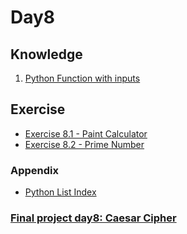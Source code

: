 # Day8

## Knowledge

1. [Python Function with inputs](https://www.w3schools.com/python/gloss_python_function_arguments.asp)


## Exercise

* [Exercise 8.1 - Paint Calculator](https://replit.com/@appbrewery/day-8-1-exercise#README.md)
* [Exercise 8.2 - Prime Number](https://replit.com/@appbrewery/day-8-2-exercise#README.md)



### Appendix
* [Python List Index](https://www.w3schools.com/python/ref_list_index.asp)





### [Final project day8: Caesar Cipher](main.py)


